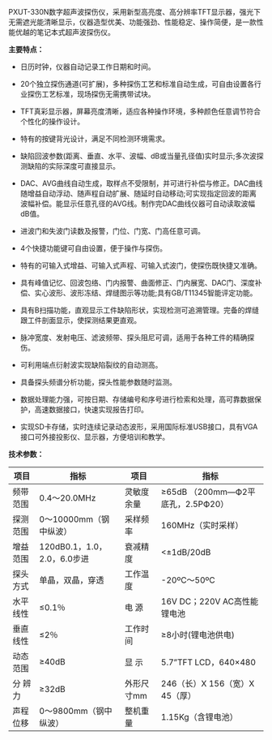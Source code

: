 PXUT-330N数字超声波探伤仪，采用新型高亮度、高分辨率TFT显示器，强光下无需遮光能清晰显示，仪器造型优美、功能强劲、性能稳定、操作简便，是一款性能优越的笔记本式超声波探伤仪。



**主要特点：**

- 日历时钟，仪器自动记录工作日期和时间。

- 20个独立探伤通道(可扩展)，多种探伤工艺和标准自动生成，可自由设置各行业探伤工艺标准，现场探伤无需携带试块。

- TFT真彩显示器，屏幕亮度清晰，适应各种操作环境，多种颜色任意调节符合个性化的操作设计。

- 特有的按键背光设计，满足不同检测环境需求。

- 缺陷回波参数(距离、垂直、水平、波幅、dB或当量孔径值)实时显示;多次波探测缺陷的实际深度可直接显示。

- DAC、AVG曲线自动生成，取样点不受限制，并可进行补偿与修正。DAC曲线随增益自动浮动、随声程自动扩展、随延时自动移动;可实现指定回波的距离波幅补偿。能显示任意孔径的AVG线。制作完DAC曲线仪器可自动读取波幅dB值。

- 进波门和失波门读数及报警，门位、门宽、门高任意可调。

- 4个快捷功能键可自由设置，便于操作与探伤。

- 特有的可输入式增益、可输入式声程、可输入式波门，使探伤既快捷又准确。

- 具有峰值记忆、回波包络、门内报警、曲面修正、门内展宽、DAC门、深度补偿、实心波形、波形冻结、焊缝图示等功能;具有GB/T11345智能评定功能。

- 具有B扫描功能，直观显示工件缺陷形状，实现检测可追溯管理。完备的焊缝跟工件剖面显示，使探测结果更直观。

- 脉冲宽度、发射电压、滤波频带、探头阻尼可调，适用于各种工件的精确探伤。

- 可利用端点衍射波实现缺陷裂纹的自动测高。

- 具备探头频谱分析功能，探头性能参数随时监测。

- 数据处理能力强，可按日期、存储编号和序号进行检索和处理，高可靠数据保护，高速数据接口，快速实现报告打印。

- 实现SD卡存储，实时连续记录动态波形，采用国际标准USB接口，具有VGA接口可外接投影仪、显示器，方便培训和教学。

 

**技术参数：**

| **项目** | **指标**                    | **项目**   | **指标**                          |
| -------- | --------------------------- | ---------- | --------------------------------- |
| 频带范围 | 0.4～20.0MHz                | 灵敏度余量 | ≥65dB （200mm—Ф2平底孔，2.5PФ20） |
| 探测范围 | 0～10000mm（钢中纵波）      | 采样频率   | 160MHz（实时采样）                |
| 增益范围 | 120dB0.1，1.0，2.0，6.0步进 | 衰减精度   | <±1dB/20dB                        |
| 探头方式 | 单晶，双晶，穿透            | 工作温度   | -20ºC～50ºC                       |
| 水平线性 | ≤0.1％                      | 电   源    | 16V DC；220V AC高性能锂电池       |
| 垂直线性 | ≤2％                        | 工作时间   | ≥8小时(锂电池供电)                |
| 动态范围 | ≥40dB                       | 显   示    | 5.7”TFT LCD，640×480              |
| 分 辨 力 | ≥32dB                       | 外形尺寸mm | 246（长）X 156（宽）X 45（厚）    |
| 声程位移 | 0～9800mm（钢中纵波）       | 整机重量   | 1.15Kg（含锂电池）                |